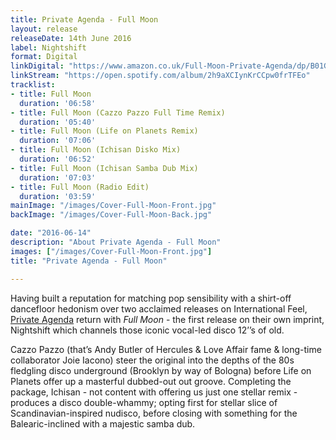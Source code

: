 ```yaml
---
title: Private Agenda - Full Moon
layout: release
releaseDate: 14th June 2016
label: Nightshift
format: Digital
linkDigital: "https://www.amazon.co.uk/Full-Moon-Private-Agenda/dp/B01GWY5V6K/ref=sr_1_3?s=dmusic&ie=UTF8&qid=1528460124&sr=1-3-mp3-albums-bar-strip-0&keywords=private+agenda"
linkStream: "https://open.spotify.com/album/2h9aXCIynKrCCpw0frTFEo"
tracklist:
- title: Full Moon
  duration: '06:58'
- title: Full Moon (Cazzo Pazzo Full Time Remix)
  duration: '05:40'
- title: Full Moon (Life on Planets Remix)
  duration: '07:06'
- title: Full Moon (Ichisan Disko Mix)
  duration: '06:52'
- title: Full Moon (Ichisan Samba Dub Mix)
  duration: '07:03'
- title: Full Moon (Radio Edit)
  duration: '03:59'
mainImage: "/images/Cover-Full-Moon-Front.jpg"
backImage: "/images/Cover-Full-Moon-Back.jpg"

date: "2016-06-14"
description: "About Private Agenda - Full Moon"
images: ["/images/Cover-Full-Moon-Front.jpg"]
title: "Private Agenda - Full Moon"

---
```

Having built a reputation for matching pop sensibility with a shirt­-off dancefloor
hedonism over two acclaimed releases on International Feel, [Private Agenda](https://private-agenda.com) return with _Full Moon_ - the first release on their own imprint, Nightshift which channels those iconic vocal-led disco 12’’s of old.

Cazzo Pazzo ­(that’s Andy Butler of Hercules & Love Affair fame & long-time collaborator Joie Iacono) steer the original into the depths of the 80s fledgling disco underground (Brooklyn by way of Bologna) before Life on Planets offer up a masterful dubbed-out out groove. Completing the package, Ichisan -  not content with offering us just one stellar remix -  produces a disco double­-whammy; opting first for stellar slice of Scandinavian-inspired nudisco, before closing with something for the Balearic-inclined with a majestic samba dub.